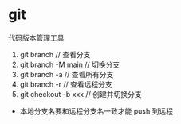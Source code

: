 # git
代码版本管理工具

1. git branch // 查看分支
2. git branch -M main // 切换分支
3. git branch -a // 查看所有分支
4. git branch -r // 查看远程分支
5. git checkout -b xxx // 创建并切换分支

- 本地分支名要和远程分支名一致才能 push 到远程
